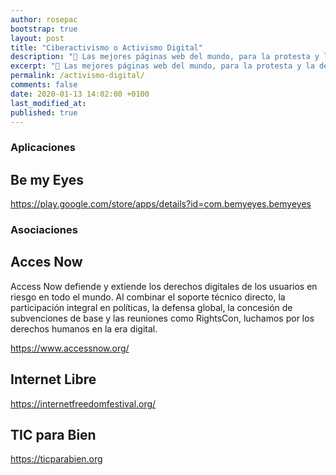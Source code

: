 ```yaml
---
author: rosepac
bootstrap: true
layout: post
title: "Ciberactivismo o Activismo Digital"
description: "💪 Las mejores páginas web del mundo, para la protesta y la defensa del mundo de la tecnología y la seguridad digital de las personas"
excerpt: "💪 Las mejores páginas web del mundo, para la protesta y la defensa del mundo de la tecnología y la seguridad digital de las personas"
permalink: /activismo-digital/
comments: false
date: 2020-01-13 14:02:00 +0100
last_modified_at:
published: true
---
```


### Aplicaciones

## Be my Eyes
https://play.google.com/store/apps/details?id=com.bemyeyes.bemyeyes

### Asociaciones

## Acces Now

Access Now defiende y extiende los derechos digitales de los usuarios en riesgo en todo el mundo. Al combinar el soporte técnico directo, la participación integral en políticas, la defensa global, la concesión de subvenciones de base y las reuniones como RightsCon, luchamos por los derechos humanos en la era digital.

https://www.accessnow.org/

## Internet Libre

https://internetfreedomfestival.org/

## TIC para Bien
 
https://ticparabien.org